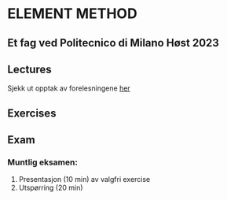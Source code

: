 # ELEMENT METHOD

## Et fag ved Politecnico di Milano Høst 2023

## Lectures

Sjekk ut opptak av forelesningene [her](https://aunicalogin.polimi.it/aunicalogin/getservizio.xml?id_servizio=2294&c_classe_webeep=815419-STD)

## Exercises

## Exam

### Muntlig eksamen:

1. Presentasjon (10 min) av valgfri exercise
2. Utspørring (20 min)

